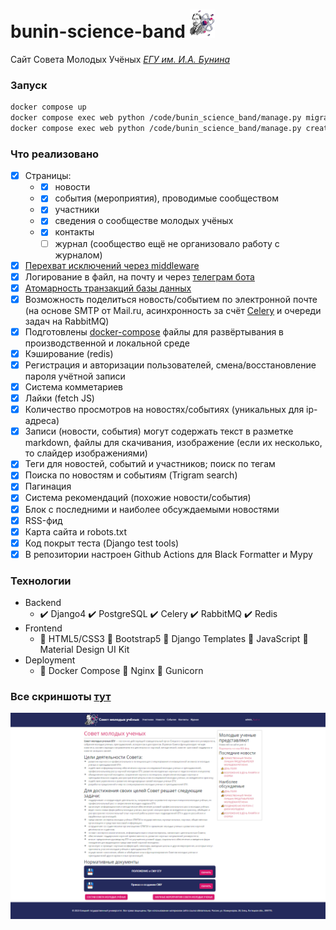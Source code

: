 # bunin-science-band <img src="https://github.com/Peopl3s/bunin-science-band/blob/main/screens/logo.png" style="with:45px; height:45px;"/>
Сайт Совета Молодых Учёных [*ЕГУ им. И.А. Бунина*](https://elsu.ru/)

### Запуск
```bash
docker compose up
docker compose exec web python /code/bunin_science_band/manage.py migrate
docker compose exec web python /code/bunin_science_band/manage.py createsuperuser
```

### Что реализовано
- [x] Страницы:
  - - [x] новости
  - - [x] события (мероприятия), проводимые сообществом
  - - [x] участники 
  - - [x] сведения о сообществе молодых учёных
  - - [x] контакты
    - [ ] журнал (сообщество ещё не организовало работу с журналом)
- [x] [Перехват исключений через middleware](https://github.com/Peopl3s/bunin-science-band/blob/74b91d807627435b3144c9e6ecfe1e07edaad626/bunin_science_band/utils/middleware.py#L1)
- [x] Логирование в файл, на почту и через [телеграм бота](https://github.com/Peopl3s/bunin-science-band/blob/main/bunin_science_band/utils/telegrambot_handler.py)
- [x] [Атомарность транзакций базы данныx](https://github.com/Peopl3s/bunin-science-band/blob/main/bunin_science_band/utils/core.py)
- [x] Возможность поделиться новость/событием по электронной почте (на основе SMTP от Mail.ru, асинхронность за счёт [Celery](https://github.com/Peopl3s/bunin-science-band/blob/main/bunin_science_band/bunin_science_band/celery.py) и очереди задач на RabbitMQ)
- [x] Подготовлены [docker-compose](https://github.com/Peopl3s/bunin-science-band/blob/main/docker-compose.yml) файлы для развёртывания в производственной и локальной среде
- [x] Кэширование (redis)
- [x] Регистрация и авторизации пользователей, смена/восстановление пароля учётной записи
- [x] Система комметариев
- [x] Лайки (fetch JS)
- [x] Количество просмотров на новостях/событиях (уникальных для ip-адреса)
- [x] Записи (новости, события) могут содержать текст в разметке markdown, файлы для скачивания, изображение (если их несколько, то слайдер изображениями)
- [x] Теги для новостей, событий и участников; поиск по тегам
- [x] Поиска по новостям и событиям (Trigram search)
- [x] Пагинация
- [x] Система рекомендаций (похожие новости/события)
- [x] Блок с последними и наиболее обсуждаемыми новостями
- [x] RSS-фид
- [x] Карта сайта и robots.txt
- [x] Код покрыт теста (Django test tools)
- [x] В репозитории настроен Github Actions для Black Formatter и Mypy

### Технологии
+ Backend
  - :heavy_check_mark: Django4 :heavy_check_mark: PostgreSQL :heavy_check_mark: Celery :heavy_check_mark: RabbitMQ :heavy_check_mark: Redis
+ Frontend
  - 🧷 HTML5/CSS3 🧷 Bootstrap5 🧷 Django Templates 🧷 JavaScript 🧷 Material Design UI Kit
+ Deployment
  - 📌 Docker Compose 📌 Nginx 📌 Gunicorn 

### Все скриншоты [тут](https://github.com/Peopl3s/bunin-science-band/tree/main/screens)
![alt text](https://github.com/Peopl3s/bunin-science-band/blob/main/screens/index.PNG)
